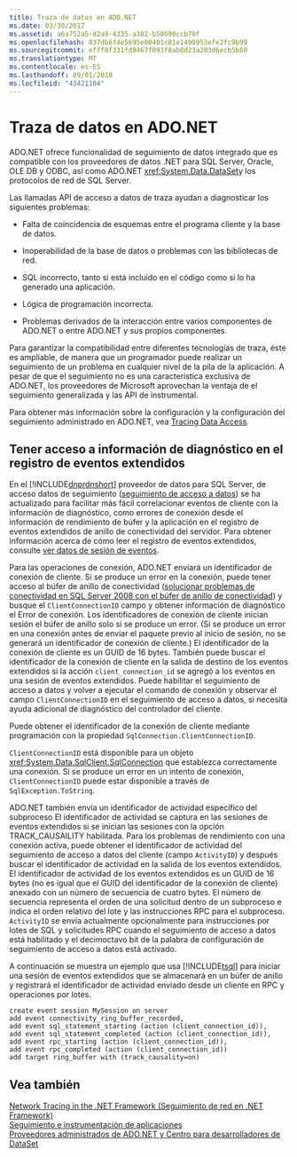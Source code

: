 ```yaml
---
title: Traza de datos en ADO.NET
ms.date: 03/30/2017
ms.assetid: a6a752a5-d2a9-4335-a382-b58690ccb79f
ms.openlocfilehash: 037db6f4e5695e00401c81e1490953efe2fc9b99
ms.sourcegitcommit: efff8f331fd9467f093f8ab8d23a203d6ecb5b60
ms.translationtype: MT
ms.contentlocale: es-ES
ms.lasthandoff: 09/01/2018
ms.locfileid: "43421104"
---
```

# <a name="data-tracing-in-adonet"></a>Traza de datos en ADO.NET
ADO.NET ofrece funcionalidad de seguimiento de datos integrado que es compatible con los proveedores de datos .NET para SQL Server, Oracle, OLE DB y ODBC, así como ADO.NET <xref:System.Data.DataSet>y los protocolos de red de SQL Server.  
  
 Las llamadas API de acceso a datos de traza ayudan a diagnosticar los siguientes problemas:  
  
-   Falta de coincidencia de esquemas entre el programa cliente y la base de datos.  
  
-   Inoperabilidad de la base de datos o problemas con las bibliotecas de red.  
  
-   SQL incorrecto, tanto si está incluido en el código como si lo ha generado una aplicación.  
  
-   Lógica de programación incorrecta.  
  
-   Problemas derivados de la interacción entre varios componentes de ADO.NET o entre ADO.NET y sus propios componentes.  
  
 Para garantizar la compatibilidad entre diferentes tecnologías de traza, éste es ampliable, de manera que un programador puede realizar un seguimiento de un problema en cualquier nivel de la pila de la aplicación. A pesar de que el seguimiento no es una característica exclusiva de ADO.NET, los proveedores de Microsoft aprovechan la ventaja de el seguimiento generalizada y las API de instrumental.  
  
 Para obtener más información sobre la configuración y la configuración del seguimiento administrado en ADO.NET, vea [Tracing Data Access](https://msdn.microsoft.com/library/hh880086.aspx).  
  
## <a name="accessing-diagnostic-information-in-the-extended-events-log"></a>Tener acceso a información de diagnóstico en el registro de eventos extendidos  
 En el [!INCLUDE[dnprdnshort](../../../../includes/dnprdnshort-md.md)] proveedor de datos para SQL Server, de acceso datos de seguimiento ([seguimiento de acceso a datos](https://msdn.microsoft.com/library/hh880086.aspx)) se ha actualizado para facilitar más fácil correlacionar eventos de cliente con la información de diagnóstico, como errores de conexión desde el información de rendimiento de búfer y la aplicación en el registro de eventos extendidos de anillo de conectividad del servidor. Para obtener información acerca de cómo leer el registro de eventos extendidos, consulte [ver datos de sesión de eventos](https://msdn.microsoft.com/library/hh710068\(SQL.110\).aspx).  
  
 Para las operaciones de conexión, ADO.NET enviará un identificador de conexión de cliente. Si se produce un error en la conexión, puede tener acceso al búfer de anillo de conectividad ([solucionar problemas de conectividad en SQL Server 2008 con el búfer de anillo de conectividad](https://go.microsoft.com/fwlink/?LinkId=207752)) y busque el `ClientConnectionID` campo y obtener información de diagnóstico el Error de conexión. Los identificadores de conexión de cliente inician sesión el búfer de anillo solo si se produce un error. (Si se produce un error en una conexión antes de enviar el paquete previo al inicio de sesión, no se generará un identificador de conexión de cliente.) El identificador de la conexión de cliente es un GUID de 16 bytes. También puede buscar el identificador de la conexión de cliente en la salida de destino de los eventos extendidos si la acción `client_connection_id` se agregó a los eventos en una sesión de eventos extendidos. Puede habilitar el seguimiento de acceso a datos y volver a ejecutar el comando de conexión y observar el campo `ClientConnectionID` en el seguimiento de acceso a datos, si necesita ayuda adicional de diagnóstico del controlador del cliente.  
  
 Puede obtener el identificador de la conexión de cliente mediante programación con la propiedad `SqlConnection.ClientConnectionID`.  
  
 `ClientConnectionID` está disponible para un objeto <xref:System.Data.SqlClient.SqlConnection> que establezca correctamente una conexión. Si se produce un error en un intento de conexión, `ClientConnectionID` puede estar disponible a través de `SqlException.ToString`.  
  
 ADO.NET también envía un identificador de actividad específico del subproceso El identificador de actividad se captura en las sesiones de eventos extendidos si se inician las sesiones con la opción TRACK_CAUSAILITY habilitada. Para los problemas de rendimiento con una conexión activa, puede obtener el identificador de actividad del seguimiento de acceso a datos del cliente (campo `ActivityID`) y después buscar el identificador de actividad en la salida de los eventos extendidos. El identificador de actividad de los eventos extendidos es un GUID de 16 bytes (no es igual que el GUID del identificador de la conexión de cliente) anexado con un número de secuencia de cuatro bytes. El número de secuencia representa el orden de una solicitud dentro de un subproceso e indica el orden relativo del lote y las instrucciones RPC para el subproceso. `ActivityID` se envía actualmente opcionalmente para instrucciones por lotes de SQL y solicitudes RPC cuando el seguimiento de acceso a datos está habilitado y el decimoctavo bit de la palabra de configuración de seguimiento de acceso a datos está activado.  
  
 A continuación se muestra un ejemplo que usa [!INCLUDE[tsql](../../../../includes/tsql-md.md)] para iniciar una sesión de eventos extendidos que se almacenará en un búfer de anillo y registrará el identificador de actividad enviado desde un cliente en RPC y operaciones por lotes.  
  
```  
create event session MySession on server   
add event connectivity_ring_buffer_recorded,   
add event sql_statement_starting (action (client_connection_id)),   
add event sql_statement_completed (action (client_connection_id)),   
add event rpc_starting (action (client_connection_id)),   
add event rpc_completed (action (client_connection_id))  
add target ring_buffer with (track_causality=on)  
```  
  
## <a name="see-also"></a>Vea también  
 [Network Tracing in the .NET Framework (Seguimiento de red en .NET Framework)](../../../../docs/framework/network-programming/network-tracing.md)  
 [Seguimiento e instrumentación de aplicaciones](../../../../docs/framework/debug-trace-profile/tracing-and-instrumenting-applications.md)  
 [Proveedores administrados de ADO.NET y Centro para desarrolladores de DataSet](https://go.microsoft.com/fwlink/?LinkId=217917)
